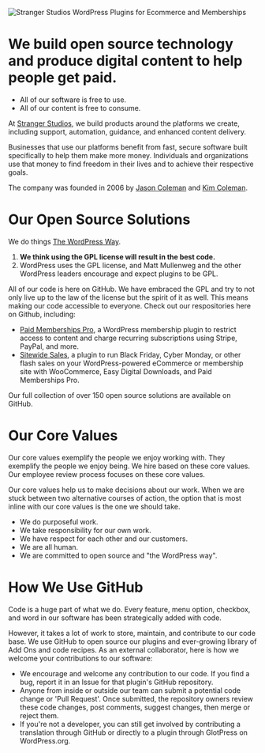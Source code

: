 ![Stranger Studios WordPress Plugins for Ecommerce and Memberships](https://www.strangerstudios.com/wp-content/uploads/2022/05/Stranger-Studios-banner.png)

# We build open source technology and produce digital content to help people get paid.

- All of our software is free to use.
- All of our content is free to consume.

At [Stranger Studios](https://www.strangerstudios.com), we build products around the platforms we create, including support, automation, guidance, and enhanced content delivery. 

Businesses that use our platforms benefit from fast, secure software built specifically to help them make more money. Individuals and organizations use that money to find freedom in their lives and to achieve their respective goals.

The company was founded in 2006 by [Jason Coleman](https://github.com/ideadude) and [Kim Coleman](https://github.com/kimcoleman).

# Our Open Source Solutions

We do things [The WordPress Way](https://therealjasoncoleman.com/2022/04/26/the-wordpress-way/).

1. **We think using the GPL license will result in the best code.**
2. WordPress uses the GPL license, and Matt Mullenweg and the other WordPress leaders encourage and expect plugins to be GPL.

All of our code is here on GitHub. We have embraced the GPL and try to not only live up to the law of the license but the spirit of it as well. This means making our code accessible to everyone. Check out our respositories here on Github, including:

- [Paid Memberships Pro](https://www.paidmembershipspro.com), a WordPress membership plugin to restrict access to content and charge recurring subscriptions using Stripe, PayPal, and more.
- [Sitewide Sales](https://sitewidesales.com/), a plugin to run Black Friday, Cyber Monday, or other flash sales on your WordPress-powered eCommerce or membership site with WooCommerce, Easy Digital Downloads, and Paid Memberships Pro.

Our full collection of over 150 open source solutions are available on GitHub.

# Our Core Values

Our core values exemplify the people we enjoy working with. They exemplify the people we enjoy being. We hire based on these core values. Our employee review process focuses on these core values.

Our core values help us to make decisions about our work. When we are stuck between two alternative courses of action, the option that is most inline with our core values is the one we should take.

- We do purposeful work.
- We take responsibility for our own work.
- We have respect for each other and our customers.
- We are all human.
- We are committed to open source and "the WordPress way".

# How We Use GitHub

Code is a huge part of what we do. Every feature, menu option, checkbox, and word in our software has been strategically added with code.

However, it takes a lot of work to store, maintain, and contribute to our code base. We use GitHub to open source our plugins and ever-growing library of Add Ons and code recipes. As an external collaborator, here is how we welcome your contributions to our software:

- We encourage and welcome any contribution to our code. If you find a bug, report it in an Issue for that plugin's GitHub repository.
- Anyone from inside or outside our team can submit a potential code change or 'Pull Request'. Once submitted, the repository owners review these code changes, post comments, suggest changes, then merge or reject them.
- If you're not a developer, you can still get involved by contributing a translation through GitHub or directly to a plugin through GlotPress on WordPress.org.

